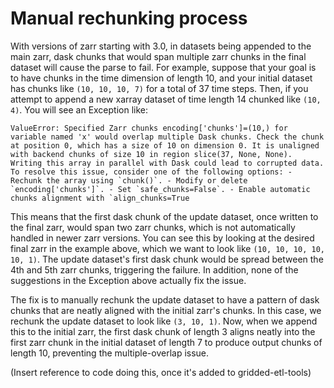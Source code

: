 Manual rechunking process
==========================

With versions of zarr starting with 3.0, in datasets being appended to the main zarr, dask chunks that would span multiple zarr chunks
in the final dataset will cause the parse to fail. For example, suppose that your goal is to have chunks in the time dimension of length
10, and your initial dataset has chunks like `(10, 10, 10, 7)` for a total of 37 time steps. Then, if you attempt to append a new xarray
dataset of time length 14 chunked like `(10, 4)`. You will see an Exception like:
```
ValueError: Specified Zarr chunks encoding['chunks']=(10,) for variable named 'x' would overlap multiple Dask chunks. Check the chunk at position 0, which has a size of 10 on dimension 0. It is unaligned with backend chunks of size 10 in region slice(37, None, None). Writing this array in parallel with Dask could lead to corrupted data. To resolve this issue, consider one of the following options: - Rechunk the array using `chunk()`. - Modify or delete `encoding['chunks']`. - Set `safe_chunks=False`. - Enable automatic chunks alignment with `align_chunks=True
```
This means that the first dask chunk of the update dataset, once written to the final zarr, would span two zarr chunks, which is not automatically handled in newer zarr versions. You can see this by looking at the desired final zarr in the example above, which we want to look like `(10, 10, 10, 10, 10, 1)`. The update dataset's first dask chunk would be spread between the 4th and 5th zarr chunks, triggering the failure. In addition, none of the suggestions in the Exception above actually fix the issue.

The fix is to manually rechunk the update dataset to have a pattern of dask chunks that are neatly aligned with the initial zarr's chunks. In this case, we rechunk the update dataset to look like `(3, 10, 1)`. Now, when we append this to the initial zarr, the first dask chunk of length 3 aligns neatly into the first zarr chunk in the initial dataset of length 7 to produce output chunks of length 10, preventing the multiple-overlap issue.

(Insert reference to code doing this, once it's added to gridded-etl-tools)